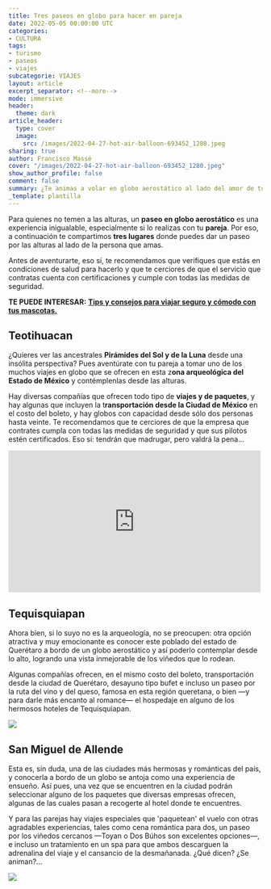 ```yaml
---
title: Tres paseos en globo para hacer en pareja
date: 2022-05-05 00:00:00 UTC
categories:
- CULTURA
tags:
- turismo
- paseos
- viajes
subcategorie: VIAJES
layout: article
excerpt_separator: <!--more-->
mode: immersive
header:
  theme: dark
article_header:
  type: cover
  image:
    src: /images/2022-04-27-hot-air-balloon-693452_1280.jpeg
sharing: true
author: Francisco Massé
cover: "/images/2022-04-27-hot-air-balloon-693452_1280.jpeg"
show_author_profile: false
comment: false
summary: ¿Te animas a volar en globo aerostático al lado del amor de tu vida?
_template: plantilla
---
```







Para quienes no temen a las alturas, un **paseo en globo aerostático** es una experiencia inigualable, especialmente si lo realizas con tu **pareja**. Por eso, a continuación te compartimos **tres lugares** donde puedes dar un paseo por las alturas al lado de la persona que amas.

Antes de aventurarte, eso sí, te recomendamos que verifiques que estás en condiciones de salud para hacerlo y que te cerciores de que el servicio que contratas cuenta con certificaciones y cumple con todas las medidas de seguridad.

**TE PUEDE INTERESAR:** [**Tips y consejos para viajar seguro y cómodo con tus mascotas.**](https://blog.tonoysumariachi.com/turismo/2022/09/20/tips-y-consejos-para-viajar-seguro-y-comodo-con-tus-mascotas.html)

## Teotihuacan

¿Quieres ver las ancestrales **Pirámides del Sol y de la Luna** desde una insólita perspectiva? Pues aventúrate con tu pareja a tomar uno de los muchos viajes en globo que se ofrecen en esta z**ona arqueológica del Estado de México** y contémplenlas desde las alturas.

Hay diversas compañías que ofrecen todo tipo de **viajes y de paquetes**, y hay algunas que incluyen la t**ransportación desde la Ciudad de México** en el costo del boleto, y hay globos con capacidad desde sólo dos personas hasta veinte. Te recomendamos que te cerciores de que la empresa que contrates cumpla con todas las medidas de seguridad y que sus pilotos estén certificados. Eso sí: tendrán que madrugar, pero valdrá la pena…

<iframe src="https://www.facebook.com/plugins/post.php?href=https%3A%2F%2Fwww.facebook.com%2FEdomexTurismo%2Fposts%2F384653793702023&show_text=false&width=500" width="500" height="281" style="border:none;overflow:hidden" scrolling="no" frameborder="0" allowfullscreen="true" allow="autoplay; clipboard-write; encrypted-media; picture-in-picture; web-share"></iframe>

## Tequisquiapan

Ahora bien, si lo suyo no es la arqueología, no se preocupen: otra opción atractiva y muy emocionante es conocer este poblado del estado de Querétaro a bordo de un globo aerostático y así poderlo contemplar desde lo alto, logrando una vista inmejorable de los viñedos que lo rodean.

Algunas compañías ofrecen, en el mismo costo del boleto, transportación desde la ciudad de Querétaro, desayuno tipo bufet e incluso un paseo por la ruta del vino y del queso, famosa en esta región queretana, o bien —y para darle más encanto al romance— el hospedaje en alguno de los hermosos hoteles de Tequisquiapan.

![](https://upload.wikimedia.org/wikipedia/commons/thumb/3/32/Tequisquiapan_Quer%C3%A9taro.jpg/1280px-Tequisquiapan_Quer%C3%A9taro.jpg)

## San Miguel de Allende

Esta es, sin duda, una de las ciudades más hermosas y románticas del país, y conocerla a bordo de un globo se antoja como una experiencia de ensueño. Así pues, una vez que se encuentren en la ciudad podrán seleccionar alguno de los paquetes que diversas empresas ofrecen, algunas de las cuales pasan a recogerte al hotel donde te encuentres.

Y para las parejas hay viajes especiales que 'paquetean' el vuelo con otras agradables experiencias, tales como cena romántica para dos, un paseo por los viñedos cercanos —Toyan o Dos Búhos son excelentes opciones—, e incluso un tratamiento en un spa para que ambos descarguen la adrenalina del viaje y el cansancio de la desmañanada. ¿Qué dicen? ¿Se animan?…

![](https://upload.wikimedia.org/wikipedia/commons/thumb/8/81/Parroquia_de_San_Miguel_Arc%C3%A1ngel%2C_San_Miguel_Allende%2C_Guanajuato-_San_Miguel_Arc%C3%A1ngel_Parish%2C_San_Miguel_Allende%2C_Guanajuato_%2823304055875%29.jpg/1024px-Parroquia_de_San_Miguel_Arc%C3%A1ngel%2C_San_Miguel_Allende%2C_Guanajuato-_San_Miguel_Arc%C3%A1ngel_Parish%2C_San_Miguel_Allende%2C_Guanajuato_%2823304055875%29.jpg)
